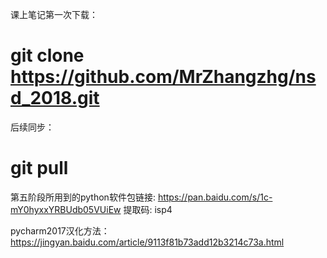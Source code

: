 课上笔记第一次下载：
# git clone https://github.com/MrZhangzhg/nsd_2018.git
后续同步：
# git pull

第五阶段所用到的python软件包链接: 
https://pan.baidu.com/s/1c-mY0hyxxYRBUdb05VUiEw 提取码: isp4 

pycharm2017汉化方法：
https://jingyan.baidu.com/article/9113f81b73add12b3214c73a.html
